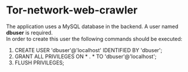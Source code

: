 # Tor-network-web-crawler

The application uses a MySQL database in the backend. A user named <b>dbuser</b> is required.<br>
In order to create this user the following commands should be executed:

1. CREATE USER 'dbuser'@'localhost' IDENTIFIED BY 'dbuser';
2. GRANT ALL PRIVILEGES ON * . * TO 'dbuser'@'localhost';
3. FLUSH PRIVILEGES;
<br>
